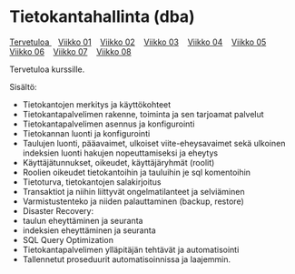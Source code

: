 # Tietokantahallinta (dba)


[ Tervetuloa ](./index.md) &nbsp;&nbsp; [Viikko 01](./luennot/viikko01/index.md) &nbsp;&nbsp; [Viikko 02](./luennot/viikko02/index.md) &nbsp;&nbsp; [Viikko 03](./luennot/viikko03/index.md) &nbsp;&nbsp; [Viikko 04](./luennot/viikko04/index.md) &nbsp;&nbsp; [Viikko 05](./luennot/viikko05/index.md) &nbsp;&nbsp; [Viikko 06](./luennot/viikko06/index.md) &nbsp;&nbsp; [Viikko 07](./luennot/viikko07/index.md) &nbsp;&nbsp; [Viikko 08](./luennot/viikko08/index.md) 

Tervetuloa kurssille.

Sisältö:  

- Tietokantojen merkitys ja käyttökohteet 
- Tietokantapalvelimen rakenne, toiminta ja sen tarjoamat palvelut
- Tietokantapalvelimen asennus ja konfigurointi
- Tietokannan luonti ja konfigurointi
- Taulujen luonti, pääavaimet, ulkoiset viite-eheysavaimet sekä ulkoinen indeksien luonti hakujen nopeuttamiseksi ja eheytys
- Käyttäjätunnukset, oikeudet, käyttäjäryhmät (roolit)
- Roolien oikeudet tietokantoihin ja tauluihin je sql komentoihin
- Tietoturva, tietokantojen salakirjoitus
- Transaktiot ja niihin liittyvät ongelmatilanteet ja selviäminen
- Varmistustenteko ja niiden palauttaminen (backup, restore)
- Disaster Recovery: 
- taulun eheyttäminen ja seuranta 
- indeksien eheyttäminen ja seuranta
- SQL Query Optimization
- Tietokantapalvelimen ylläpitäjän tehtävät ja automatisointi
- Tallennetut proseduurit automatisoinnissa ja laajemmin.